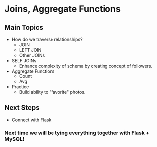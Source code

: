 # Joins, Aggregate Functions

## Main Topics
- How do we traverse relationships?
  - JOIN
  - LEFT JOIN
  - Other JOINs
- SELF JOINs
  - Enhance complexity of schema by creating concept of followers.
- Aggregate Functions
  - Count
  - Avg
- Practice
  - Build ability to "favorite" photos.

## Next Steps
  - Connect with Flask

### Next time we will be tying everything together with Flask + MySQL!